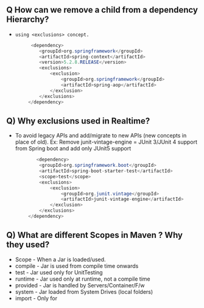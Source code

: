 
## Q How can we remove a child from a dependency Hierarchy?
 
*     using <exclusions> concept.

```java
         <dependency>
			<groupId>org.springframework</groupId>
			<artifactId>spring-context</artifactId>
			<version>5.2.8.RELEASE</version>
			<exclusions>
				<exclusion>
					<groupId>org.springframework</groupId>
					<artifactId>spring-aop</artifactId>
				</exclusion>
			</exclusions>
		</dependency>
```

## Q) Why exclusions used in Realtime?
     
*   To avoid legacy APIs and add/migrate to new APIs (new concepts in place of old).
Ex: Remove junit-vintage-engine = JUnit 3/JUnit 4 support from Spring boot and add
    only JUnit5 support
  
```java
           <dependency>
			<groupId>org.springframework.boot</groupId>
			<artifactId>spring-boot-starter-test</artifactId>
			<scope>test</scope>
			<exclusions>
				<exclusion>
					<groupId>org.junit.vintage</groupId>
					<artifactId>junit-vintage-engine</artifactId>
				</exclusion>
			</exclusions>
		</dependency>

```

## Q) What are different Scopes in Maven ? Why they used?

* Scope - When a Jar is loaded/used.
* compile - Jar is used from compile time onwards
* test    - Jar used only for UnitTesting
* runtime - Jar used only at runtime, not a compile time
* provided - Jar is handled by Servers/Container/F/w
* system   - Jar loaded from System Drives (local folders)
* import - Only for <dependencyManagement>